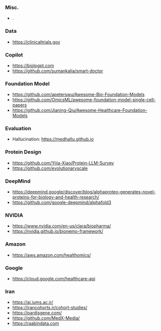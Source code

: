 ### Misc.
- .

### Data
- https://clinicaltrials.gov

### Copilot
- https://biologpt.com
- https://github.com/sumankalia/smart-doctor

### Foundation Model
- https://github.com/apeterswu/Awesome-Bio-Foundation-Models
- https://github.com/OmicsML/awesome-foundation-model-single-cell-papers
- https://github.com/Jianing-Qiu/Awesome-Healthcare-Foundation-Models

### Evaluation
- Hallucination: https://medhallu.github.io

### Protein Design
- https://github.com/Yijia-Xiao/Protein-LLM-Survey
- https://github.com/evolutionaryscale

### DeepMind
- https://deepmind.google/discover/blog/alphaproteo-generates-novel-proteins-for-biology-and-health-research/
- https://github.com/google-deepmind/alphafold3

### NVIDIA
- https://www.nvidia.com/en-us/clara/biopharma/
- https://nvidia.github.io/bionemo-framework/

### Amazon
- https://aws.amazon.com/healthomics/

### Google
- https://cloud.google.com/healthcare-api

### Iran
- https://ai.iums.ac.ir/
- https://irancohorts.ir/cohort-studies/
- https://pardisgene.com/
- https://github.com/MedX-Media/
- https://raabindata.com



